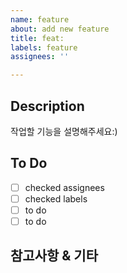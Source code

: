 ```yaml
---
name: feature
about: add new feature
title: feat:
labels: feature
assignees: ''

---
```


## Description
작업할 기능을 설명해주세요:)

## To Do
- [ ] checked assignees
- [ ] checked labels
- [ ] to do
- [ ] to do

## 참고사항 & 기타
